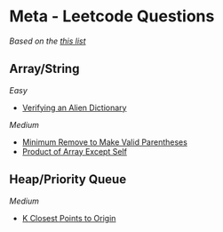 # Meta - Leetcode Questions

_Based on the [this list](https://github.com/krishnadey30/LeetCode-Questions-CompanyWise/blob/master/facebook_1year.csv)_

## Array/String

_Easy_

- [Verifying an Alien Dictionary](https://github.com/rugvedmhatre/algorithms-practice/blob/main/LeetCode/953-verifying_an_alien_dictionary.py)

_Medium_

- [Minimum Remove to Make Valid Parentheses](https://github.com/rugvedmhatre/algorithms-practice/blob/main/LeetCode/1249-minimum_remove_to_make_valid_parentheses.py)
- [Product of Array Except Self](https://github.com/rugvedmhatre/algorithms-practice/blob/main/LeetCode/238-product_of_array_except_self.py)

## Heap/Priority Queue

_Medium_

- [K Closest Points to Origin](https://github.com/rugvedmhatre/algorithms-practice/blob/main/LeetCode/973-k_closest_points_to_origin.py)